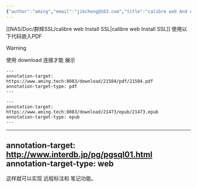 ```yaml
---
{"author":"aming","email":"jikcheng@163.com","title":"calibre web And Annotator","creation_date":"2022-06-27 15:57","Last modified date":"2022-11-27 19:43","tags":"calibre web And Annotator","File Folder with relative path":"soft/Doc/obsidian/skill","remark":null,"other":null,"dg-publish":true,"permalink":"/soft/doc/obsidian/skill/calibre-web-and-annotator/","dgPassFrontmatter":true}
---
```





[[NAS/Doc/群辉SSL/calibre web Install SSL\|calibre web Install SSL]]
使用以下代码嵌入PDF
> [!warning]
> 使用 download  连接才能 展示

```
---
annotation-target: https://www.aming.tech:8083/download/21504/pdf/21504.pdf
annotation-target-type: pdf
---
```




```
---
annotation-target: https://www.aming.tech:8083/download/21473/epub/21473.epub
annotation-target-type: epub
---
```


---
annotation-target: http://www.interdb.jp/pg/pgsql01.html
annotation-target-type: web
---
这样就可以实现 远程标注和 笔记功能。

